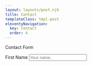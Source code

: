 ```yaml
---
layout: layouts/post.njk
title: Contact
templateClass: tmpl-post
eleventyNavigation:
  key: Contact
  order: 4
---
```


Contact Form
<div class="container">
  <label for="fname">First Name</label>
  <input type="text" id="fname" name="firstname" placeholder="Your name..">
</div>